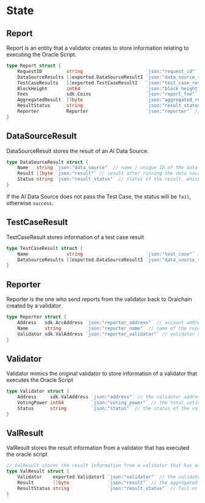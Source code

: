 <!--
order: 1
-->

# State

## Report

Report is an entity that a validator creates to store information relating to executing the Oracle Script.

```go
type Report struct {
	RequestID         string                       `json:"request_id"` // ID of the request
	DataSourceResults []exported.DataSourceResultI `json:"data_source_results"` // data source results after executing them.
	TestCaseResults   []exported.TestCaseResultI   `json:"test_case_results"` // test case results after executing them.
	BlockHeight       int64                        `json:"block_height"` // block height where the report is stored on Oraichain.
	Fees              sdk.Coins                    `json:"report_fee"` // fees for reporting.
	AggregatedResult  []byte              		   `json:"aggregated_result"` // the aggregated result retrieved from the Oracle Script.
	ResultStatus      string                       `json:"result_status"` // the status of the result, can be either fail or success.
	Reporter          Reporter                     `json:"reporter"` // the account that is used to create the report transaciton.
}
```

## DataSourceResult

DataSourceResult stores the result of an AI Data Source.

```go
type DataSourceResult struct {
	Name   string `json:"data_source"` // name / unique ID of the data source. 
	Result []byte `json:"result"` // result after running the data source.
	Status string `json:"result_status"` // status of the result, which is fail or success.
}
```

If the AI Data Source does not pass the Test Case, the status will be `fail`, otherwise `success`.

## TestCaseResult

TestCaseResult stores information of a test case result

```go
type TestCaseResult struct {
	Name              string                       `json:"test_case"` // test case name or unique ID
	DataSourceResults []exported.DataSourceResultI `json:"data_source_result"` // the list of data source results that have been tested by this test case.
}
```

## Reporter

Reporter is the one who send reports from the validator back to Oraichain created by a validator

```go
type Reporter struct {
	Address   sdk.AccAddress `json:"reporter_address"` // account address of the reporter.
	Name      string         `json:"reporter_name"` // name of the reporter.
	Validator sdk.ValAddress `json:"reporter_validator"` // validator address of this reporter.
}
```

## Validator

Validator mimics the original validator to store information of a validator that executes the Oracle Script

```go
type Validator struct {
	Address     sdk.ValAddress `json:"address"` // the validator address.
	VotingPower int64          `json:"voting_power"` // the total voting power of this validator.
	Status      string         `json:"status"` // the status of the validator (active or inactive)
}
```

## ValResult

ValResult stores the result information from a validator that has executed the oracle script

```go
// ValResult stores the result information from a validator that has executed the oracle script
type ValResult struct {
	Validator    exported.ValidatorI `json:"validator"` // the validator object that mimics the real validator with custom attributes.
	Result       []byte              `json:"result"` // the aggregated result in bytes
	ResultStatus string              `json:"result_status"` // fail or success
}
```

